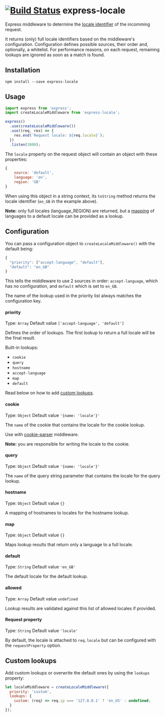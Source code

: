[![Build Status](https://travis-ci.org/smhg/express-locale.png?branch=master)](https://travis-ci.org/smhg/express-locale)
express-locale
==============

Express middleware to determine the [locale identifier](https://en.wikipedia.org/wiki/Locale_(computer_software)) of the incomming request.

It returns (only) full locale identifiers based on the middleware's configuration. Configuration defines possible sources, their order and, optionally, a whitelist. For performance reasons, on each request, remaining lookups are ignored as soon as a match is found.


## Installation
`npm install --save express-locale`


## Usage
```javascript
import express from 'express';
import createLocaleMiddleware from 'express-locale';

express()
  .use(createLocaleMiddleware())
  .use((req, res) => {
    res.end(`Request locale: ${req.locale}`);
  })
  .listen(3000);
```

The `locale` property on the request object will contain an object with these properties:
```javascript
{
	source: 'default',
	language: 'en',
	region: 'GB'
}
```
When using this object in a string context, its `toString` method returns the locale identifier (`en_GB` in the example above).

**Note:** only full locales (language_REGION) are returned, but a [mapping](#map) of languages to a default locale can be provided as a lookup.


## Configuration
You can pass a configuration object to `createLocaleMiddleware()` with the default being:
```javascript
{
  "priority": ["accept-language", "default"],
  "default": "en_GB"
}
```
This tells the middleware to use 2 sources in order: `accept-language`, which has no configuration, and `default` which is set to `en_GB`.

The name of the lookup used in the priority list always matches the configuration key.

#### priority
Type: `Array` Default value `['accept-language', 'default']`

Defines the order of lookups. The first lookup to return a full locale will be the final result.

Built-in lookups:
* `cookie`
* `query`
* `hostname`
* `accept-language`
* `map`
* `default`

Read below on how to add [custom lookups](#custom-lookups).

#### cookie
Type: `Object` Default value `'{name: 'locale'}'`

The `name` of the cookie that contains the locale for the cookie lookup.

Use with [cookie-parser](https://github.com/expressjs/cookie-parser) middleware.

**Note:** you are responsible for writing the locale to the cookie.

#### query
Type: `Object` Default value `'{name: 'locale'}'`

The `name` of the query string parameter that contains the locale for the query lookup.

#### hostname
Type: `Object` Default value `{}`

A mapping of hostnames to locales for the hostname lookup.

#### map
Type: `Object` Default value `{}`

Maps lookup results that return only a language to a full locale.

#### default
Type: `String` Default value `'en_GB'`

The default locale for the default lookup.

#### allowed
Type: `Array` Default value `undefined`

Lookup results are validated against this list of allowed locales if provided.

#### Request property
Type: `String` Default value `'locale'`

By default, the locale is attached to `req.locale` but can be configured with the `requestProperty` option.

## Custom lookups
Add custom lookups or overwrite the default ones by using the `lookups` property:
```javascript
let localeMiddleware = createLocaleMiddleware({
  priority: 'custom',
  lookups: {
    custom: (req) => req.ip === '127.0.0.1' ? 'en_US' : undefined;
  }
});



```
